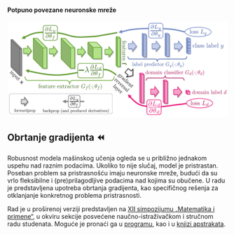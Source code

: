 #### Potpuno povezane neuronske mreže
<img width="800" src="https://raw.githubusercontent.com/matfija/Obrtanje-gradijenta/main/obrtanje.png">

## Obrtanje gradijenta :rewind:
Robusnost modela mašinskog učenja ogleda se u približno jednakom uspehu nad raznim podacima. Ukoliko to nije slučaj, model je pristrastan. Poseban problem sa pristrasnošću imaju neuronske mreže, budući da su vrlo fleksibilne i (pre)prilagodljive podacima nad kojima su obučene. U radu je predstavljena upotreba obrtanja gradijenta, kao specifičnog rešenja za otklanjanje konkretnog problema pristrasnosti.

Rad je u proširenoj verziji predstavljen na [XII simpozijumu „Matematika i primene“](http://alas.matf.bg.ac.rs/~konferencija/), u okviru sekcije posvećene naučno-istraživačkom i stručnom radu studenata. Moguće je pronaći ga u [programu](http://alas.matf.bg.ac.rs/~konferencija/Program2022.pdf), kao i u [knjizi apstrakata](http://alas.matf.bg.ac.rs/~konferencija/KNJIGA_APSTRAKATA_2022.pdf).
